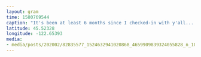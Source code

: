 ```yaml
---
layout: gram
time: 1580769544
caption: "It's been at least 6 months since I checked-in with y'all... should I keep growing out my hair?!\n#hairfarmer"
latitude: 45.52328
longitude: -122.65393
media:
- media/posts/202002/82835577_1524632941020868_4659909839324055828_n_18130578070021521.jpg
---
```

